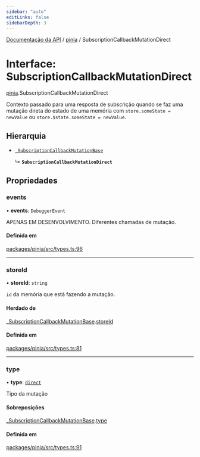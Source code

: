 ```yaml
---
sidebar: "auto"
editLinks: false
sidebarDepth: 3
---
```


[Documentação da API](../index.md) / [pinia](../modules/pinia.md) / SubscriptionCallbackMutationDirect

# Interface: SubscriptionCallbackMutationDirect

[pinia](../modules/pinia.md).SubscriptionCallbackMutationDirect

Contexto passado para uma resposta de subscrição quando se faz uma mutação direta do estado de uma memória com `store.someState = newValue` ou `store.$state.someState = newValue`.

## Hierarquia

- [`_SubscriptionCallbackMutationBase`](pinia._SubscriptionCallbackMutationBase.md)

  ↳ **`SubscriptionCallbackMutationDirect`**

## Propriedades

### events

• **events**: `DebuggerEvent`

APENAS EM DESENVOLVIMENTO. Diferentes chamadas de mutação.

#### Definida em

[packages/pinia/src/types.ts:96](https://github.com/vuejs/pinia/blob/2b998ee/packages/pinia/src/types.ts#L96)

___

### storeId

• **storeId**: `string`

`id` da memória que está fazendo a mutação.

#### Herdado de

[_SubscriptionCallbackMutationBase](pinia._SubscriptionCallbackMutationBase.md).[storeId](pinia._SubscriptionCallbackMutationBase.md#storeid)

#### Definida em

[packages/pinia/src/types.ts:81](https://github.com/vuejs/pinia/blob/2b998ee/packages/pinia/src/types.ts#L81)

___

### type

• **type**: [`direct`](../enums/pinia.MutationType.md#direct)

Tipo da mutação

#### Sobreposições

[_SubscriptionCallbackMutationBase](pinia._SubscriptionCallbackMutationBase.md).[type](pinia._SubscriptionCallbackMutationBase.md#type)

#### Definida em

[packages/pinia/src/types.ts:91](https://github.com/vuejs/pinia/blob/2b998ee/packages/pinia/src/types.ts#L91)
